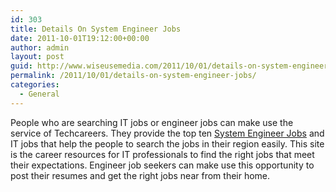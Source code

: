 ```yaml
---
id: 303
title: Details On System Engineer Jobs
date: 2011-10-01T19:12:00+00:00
author: admin
layout: post
guid: http://www.wiseusemedia.com/2011/10/01/details-on-system-engineer-jobs/
permalink: /2011/10/01/details-on-system-engineer-jobs/
categories:
  - General
---
```

People who are searching IT jobs or engineer jobs can make use the service of Techcareers. They provide the top ten [System Engineer Jobs](http://www.techcareers.com/jobsearch/technology/system-support-documentation/default.asp?job=system+engineer) and IT jobs that help the people to search the jobs in their region easily. This site is the career resources for IT professionals to find the right jobs that meet their expectations. Engineer job seekers can make use this opportunity to post their resumes and get the right jobs near from their home.